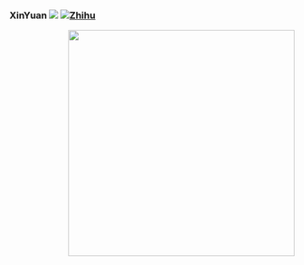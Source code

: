 <p align="left">
    <h3>XinYuan
    <img src="https://komarev.com/ghpvc/?username=pokerfaceSad"/>
	  <a href="https://www.zhihu.com/people/liu-xing-yu-78-17"><img src="https://img.shields.io/badge/%E7%9F%A5%E4%B9%8E-xinyuan-blueviolet.svg?style=social" alt="Zhihu"  </a>
   </h3>
</p>

<!--
**pokerfaceSad/pokerfaceSad** is a ✨ _special_ ✨ repository because its `README.md` (this file) appears on your GitHub profile.

Here are some ideas to get you started:

- 🔭 I’m currently working on ...
- 🌱 I’m currently learning ...
- 👯 I’m looking to collaborate on ...
- 🤔 I’m looking for help with ...
- 💬 Ask me about ...
- 📫 How to reach me: ...
- 😄 Pronouns: ...
- ⚡ Fun fact: ...
-->

<img align="right" src="https://github-readme-stats.vercel.app/api?username=pokerfaceSad&show_icons=true" width="400" />
